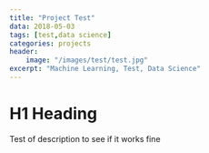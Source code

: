 ```yaml
---
title: "Project Test"
data: 2018-05-03
tags: [test,data science]
categories: projects
header: 
    image: "/images/test/test.jpg"
excerpt: "Machine Learning, Test, Data Science"
---
```


# H1 Heading
Test of description to see if it works fine
